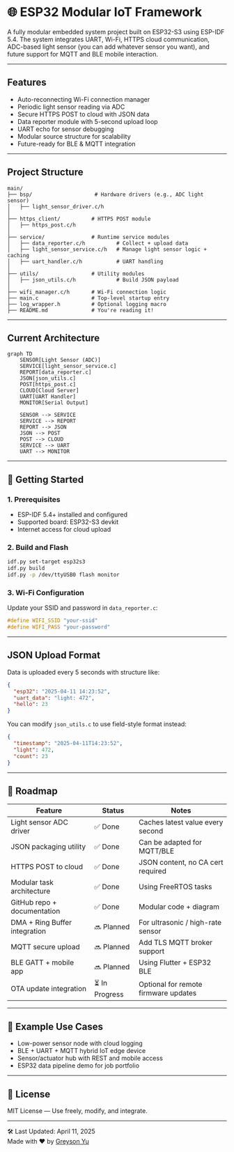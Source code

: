 # 🌐 ESP32 Modular IoT Framework

A fully modular embedded system project built on ESP32-S3 using ESP-IDF 5.4. The system integrates UART, Wi-Fi, HTTPS cloud communication, ADC-based light sensor (you can add whatever sensor you want), and future support for MQTT and BLE mobile interaction.

---

##  Features

-  Auto-reconnecting Wi-Fi connection manager
-  Periodic light sensor reading via ADC
-  Secure HTTPS POST to cloud with JSON data
-  Data reporter module with 5-second upload loop
-  UART echo for sensor debugging
-  Modular source structure for scalability
-  Future-ready for BLE & MQTT integration

---

##  Project Structure

```
main/
├── bsp/                    # Hardware drivers (e.g., ADC light sensor)
│   ├── light_sensor_driver.c/h
│
├── https_client/          # HTTPS POST module
│   ├── https_post.c/h
│
├── service/               # Runtime service modules
│   ├── data_reporter.c/h          # Collect + upload data
│   ├── light_sensor_service.c/h   # Manage light sensor logic + caching
│   ├── uart_handler.c/h           # UART handling
│
├── utils/                 # Utility modules
│   ├── json_utils.c/h             # Build JSON payload
│
├── wifi_manager.c/h       # Wi-Fi connection logic
├── main.c                 # Top-level startup entry
├── log_wrapper.h          # Optional logging macro
├── README.md              # You're reading it!
```

---

##  Current Architecture

```
graph TD
    SENSOR[Light Sensor (ADC)]
    SERVICE[light_sensor_service.c]
    REPORT[data_reporter.c]
    JSON[json_utils.c]
    POST[https_post.c]
    CLOUD[Cloud Server]
    UART[UART Handler]
    MONITOR[Serial Output]

    SENSOR --> SERVICE
    SERVICE --> REPORT
    REPORT --> JSON
    JSON --> POST
    POST --> CLOUD
    SERVICE --> UART
    UART --> MONITOR
```

---

## 🔧 Getting Started

### 1. Prerequisites

- ESP-IDF 5.4+ installed and configured
- Supported board: ESP32-S3 devkit
- Internet access for cloud upload

### 2. Build and Flash

```bash
idf.py set-target esp32s3
idf.py build
idf.py -p /dev/ttyUSB0 flash monitor
```

### 3. Wi-Fi Configuration

Update your SSID and password in `data_reporter.c`:

```c
#define WIFI_SSID "your-ssid"
#define WIFI_PASS "your-password"
```

---

##  JSON Upload Format

Data is uploaded every 5 seconds with structure like:

```json
{
  "esp32": "2025-04-11 14:23:52",
  "uart_data": "light: 472",
  "hello": 23
}
```

You can modify `json_utils.c` to use field-style format instead:

```json
{
  "timestamp": "2025-04-11T14:23:52",
  "light": 472,
  "count": 23
}
```

---

## 🚀 Roadmap

| Feature                         | Status        | Notes                                  |
|----------------------------------|---------------|----------------------------------------|
| Light sensor ADC driver         | ✅ Done        | Caches latest value every second       |
| JSON packaging utility          | ✅ Done        | Can be adapted for MQTT/BLE            |
| HTTPS POST to cloud             | ✅ Done        | JSON content, no CA cert required      |
| Modular task architecture       | ✅ Done        | Using FreeRTOS tasks                   |
| GitHub repo + documentation     | ✅ Done        | Modular code + diagram                 |
| DMA + Ring Buffer integration   | 🔜 Planned     | For ultrasonic / high-rate sensor      |
| MQTT secure upload              | 🔜 Planned     | Add TLS MQTT broker support            |
| BLE GATT + mobile app           | 🔜 Planned     | Using Flutter + ESP32 BLE              |
| OTA update integration          | ⏳ In Progress | Optional for remote firmware updates   |

---

## 🧪 Example Use Cases

- Low-power sensor node with cloud logging
- BLE + UART + MQTT hybrid IoT edge device
- Sensor/actuator hub with REST and mobile access
- ESP32 data pipeline demo for job portfolio

---

## 📜 License

MIT License — Use freely, modify, and integrate.

---

🛠️ Last Updated: April 11, 2025  
Made with ❤️ by [Greyson Yu](https://github.com/MrRaidrop)

